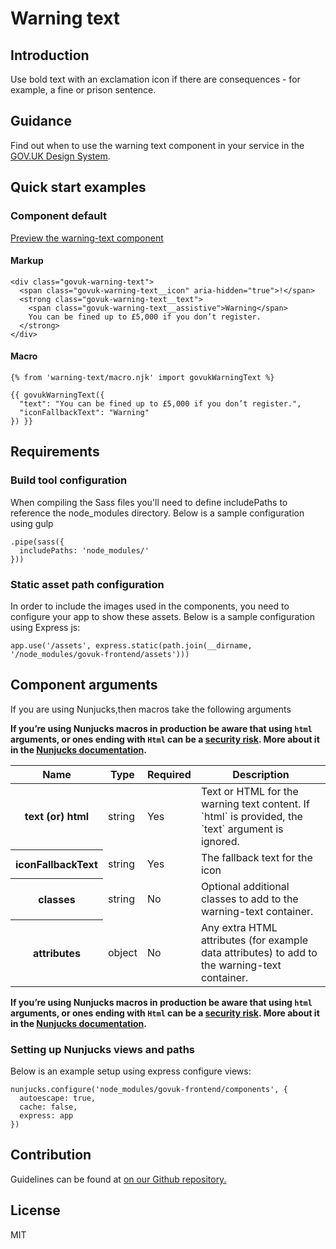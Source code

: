 # Warning text

## Introduction

Use bold text with an exclamation icon if there are consequences - for example, a fine or prison sentence.

## Guidance

Find out when to use the warning text component in your service in the [GOV.UK Design System](https://design-system.service.gov.uk/components/warning-text).

## Quick start examples

### Component default

[Preview the warning-text component](http://govuk-frontend-review.herokuapp.com/components/warning-text/preview)

#### Markup

    <div class="govuk-warning-text">
      <span class="govuk-warning-text__icon" aria-hidden="true">!</span>
      <strong class="govuk-warning-text__text">
        <span class="govuk-warning-text__assistive">Warning</span>
        You can be fined up to £5,000 if you don’t register.
      </strong>
    </div>

#### Macro

    {% from 'warning-text/macro.njk' import govukWarningText %}

    {{ govukWarningText({
      "text": "You can be fined up to £5,000 if you don’t register.",
      "iconFallbackText": "Warning"
    }) }}

## Requirements

### Build tool configuration

When compiling the Sass files you'll need to define includePaths to reference the node_modules directory. Below is a sample configuration using gulp

    .pipe(sass({
      includePaths: 'node_modules/'
    }))

### Static asset path configuration

In order to include the images used in the components, you need to configure your app to show these assets. Below is a sample configuration using Express js:

    app.use('/assets', express.static(path.join(__dirname, '/node_modules/govuk-frontend/assets')))

## Component arguments

If you are using Nunjucks,then macros take the following arguments

**If you’re using Nunjucks macros in production be aware that using `html` arguments, or ones ending with `Html` can be a [security risk](https://en.wikipedia.org/wiki/Cross-site_scripting). More about it in the [Nunjucks documentation](https://mozilla.github.io/nunjucks/api.html#user-defined-templates-warning).**

<table class="govuk-table">

<thead class="govuk-table__head">

<tr class="govuk-table__row">

<th class="govuk-table__header" scope="col">Name</th>

<th class="govuk-table__header" scope="col">Type</th>

<th class="govuk-table__header" scope="col">Required</th>

<th class="govuk-table__header" scope="col">Description</th>

</tr>

</thead>

<tbody class="govuk-table__body">

<tr class="govuk-table__row">

<th class="govuk-table__header" scope="row">text (or) html</th>

<td class="govuk-table__cell ">string</td>

<td class="govuk-table__cell ">Yes</td>

<td class="govuk-table__cell ">Text or HTML for the warning text content. If `html` is provided, the `text` argument is ignored.</td>

</tr>

<tr class="govuk-table__row">

<th class="govuk-table__header" scope="row">iconFallbackText</th>

<td class="govuk-table__cell ">string</td>

<td class="govuk-table__cell ">Yes</td>

<td class="govuk-table__cell ">The fallback text for the icon</td>

</tr>

<tr class="govuk-table__row">

<th class="govuk-table__header" scope="row">classes</th>

<td class="govuk-table__cell ">string</td>

<td class="govuk-table__cell ">No</td>

<td class="govuk-table__cell ">Optional additional classes to add to the warning-text container.</td>

</tr>

<tr class="govuk-table__row">

<th class="govuk-table__header" scope="row">attributes</th>

<td class="govuk-table__cell ">object</td>

<td class="govuk-table__cell ">No</td>

<td class="govuk-table__cell ">Any extra HTML attributes (for example data attributes) to add to the warning-text container.</td>

</tr>

</tbody>

</table>

**If you’re using Nunjucks macros in production be aware that using `html` arguments, or ones ending with `Html` can be a [security risk](https://en.wikipedia.org/wiki/Cross-site_scripting). More about it in the [Nunjucks documentation](https://mozilla.github.io/nunjucks/api.html#user-defined-templates-warning).**

### Setting up Nunjucks views and paths

Below is an example setup using express configure views:

    nunjucks.configure('node_modules/govuk-frontend/components', {
      autoescape: true,
      cache: false,
      express: app
    })

## Contribution

Guidelines can be found at [on our Github repository.](https://github.com/alphagov/govuk-frontend/blob/master/CONTRIBUTING.md "link to contributing guidelines on our github repository")

## License

MIT